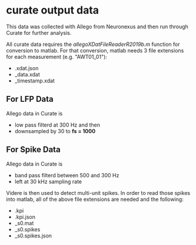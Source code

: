 # curate output data  

This data was collected with Allego from Neuronexus and then run through Curate for further analysis. 

All curate data requires the *allegoXDatFileReaderR2019b.m* function for conversion to matlab. For that conversion, matlab needs 3 file extensions for each measurement (e.g. "AWT01_01"):
- .xdat.json
- _data.xdat
- _timestamp.xdat

## For LFP Data
Allego data in Curate is 
- low pass filterd at 300 Hz and then
- downsampled by 30 to **fs = 1000**

## For Spike Data
Allego data in Curate is 
- band pass filterd between 500 and 300 Hz
- left at 30 kHz sampling rate 

Videre is then used to detect multi-unit spikes. In order to read those spikes into matlab, all of the above file extensions are needed and the following:
- .kpi
- .kpi.json
- _s0.mat
- _s0.spikes
- _s0.spikes.json


